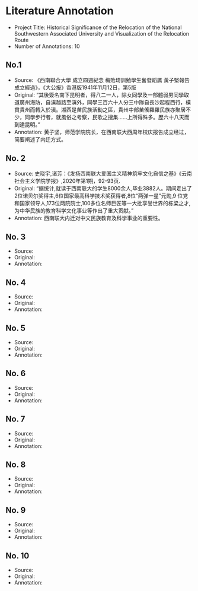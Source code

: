 # Literature Annotation
- Project Title: Historical Significance of the Relocation of the National Southwestern Associated University and Visualization of the Relocation Route
- Number of Annotations: 10

## No.1
- Source: 《西南聯合大學 成立四週紀念 梅貽琦訓勉學生奮發蹈厲 黃子堅報告成立經過》，《大公报》香港版1941年11月12日，第5版
- Original: “其後簽名南下昆明者，得八二一人，除女同學及一部體弱男同學取道廣州海防，自滇越路至滇外，同學三百六十人分三中隊自長沙起程西行，橫貫貴州而轉入於滇。湘西是苗民族活動之區，貴州中部苗傜羅羅民族亦聚居不少，同學步行者，就風俗之考察，民歌之搜集……上所得殊多。歷六十八天而到達昆明。”
- Annotation: 黄子坚，师范学院院长，在西南联大西周年校庆报告成立经过，简要阐述了内迁方式。

## No. 2
- Source: 史晓宇,诸芳：《发扬西南联大爱国主义精神筑牢文化自信之基》《云南社会主义学院学报》,2020年第1期，92-93页.
- Original: “据统计,就读于西南联大的学生8000余人,毕业3882人。期间走出了2位诺贝尔奖得主,6位国家最高科学技术奖获得者,8位“两弹一星”元勋,9 位党和国家领导人,173位两院院士,100多位名师巨匠等一大批享誉世界的栋梁之才,为中华民族的教育科学文化事业等作出了重大贡献。”
- Annotation: 西南联大内迁对中文民族教育及科学事业的重要性。

## No. 3
- Source:
- Original:
- Annotation:

## No. 4
- Source:
- Original:
- Annotation:

## No. 5
- Source:
- Original:
- Annotation:

## No. 6
- Source:
- Original:
- Annotation:

## No. 7
- Source:
- Original:
- Annotation:

## No. 8
- Source:
- Original:
- Annotation:

## No. 9
- Source:
- Original:
- Annotation:

## No. 10
- Source:
- Original:
- Annotation:
